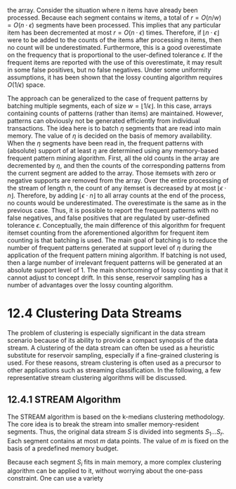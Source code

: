 
the array. Consider the situation where n items have already been processed. Because each
segment contains w items, a total of $r = O(n/w) = O(n \cdot \epsilon)$ segments have been processed.
This implies that any particular item has been decremented at most $r = O(n \cdot \epsilon)$ times.
Therefore, if $\lfloor n \cdot \epsilon \rfloor$ were to be added to the counts of the items after processing n items, then
no count will be underestimated. Furthermore, this is a good overestimate on the frequency
that is proportional to the user-defined tolerance $\epsilon$. If the frequent items are reported with
the use of this overestimate, it may result in some false positives, but no false negatives.
Under some uniformity assumptions, it has been shown that the lossy counting algorithm
requires $O(1/\epsilon)$ space.

The approach can be generalized to the case of frequent patterns by batching multiple
segments, each of size $w = \lfloor 1/\epsilon \rfloor$. In this case, arrays containing counts of patterns (rather
than items) are maintained. However, patterns can obviously not be generated efficiently
from individual transactions. The idea here is to batch $\eta$ segments that are read into main
memory. The value of $\eta$ is decided on the basis of memory availability. When the $\eta$ segments
have been read in, the frequent patterns with (absolute) support of at least $\eta$ are determined
using any memory-based frequent pattern mining algorithm. First, all the old counts in the
array are decremented by $\eta$, and then the counts of the corresponding patterns from the
current segment are added to the array. Those itemsets with zero or negative supports are
removed from the array. Over the entire processing of the stream of length n, the count of
any itemset is decreased by at most $\lfloor \epsilon \cdot n \rfloor$. Therefore, by adding $\lfloor \epsilon \cdot n \rfloor$ to all array counts
at the end of the process, no counts would be underestimated. The overestimate is the same
as in the previous case. Thus, it is possible to report the frequent patterns with no false
negatives, and false positives that are regulated by user-defined tolerance $\epsilon$. Conceptually,
the main difference of this algorithm for frequent itemset counting from the aforementioned
algorithm for frequent item counting is that batching is used. The main goal of batching
is to reduce the number of frequent patterns generated at support level of $\eta$ during the
application of the frequent pattern mining algorithm. If batching is not used, then a large
number of irrelevant frequent patterns will be generated at an absolute support level of 1.
The main shortcoming of lossy counting is that it cannot adjust to concept drift. In this
sense, reservoir sampling has a number of advantages over the lossy counting algorithm.

# 12.4 Clustering Data Streams

The problem of clustering is especially significant in the data stream scenario because of its
ability to provide a compact synopsis of the data stream. A clustering of the data stream
can often be used as a heuristic substitute for reservoir sampling, especially if a fine-grained
clustering is used. For these reasons, stream clustering is often used as a precursor to other
applications such as streaming classification. In the following, a few representative stream
clustering algorithms will be discussed.

## 12.4.1 STREAM Algorithm

The STREAM algorithm is based on the k-medians clustering methodology. The core idea is
to break the stream into smaller memory-resident segments. Thus, the original data stream
$S$ is divided into segments $S_1 \ldots S_r$. Each segment contains at most $m$ data points. The
value of $m$ is fixed on the basis of a predefined memory budget.

Because each segment $S_i$ fits in main memory, a more complex clustering algorithm can
be applied to it, without worrying about the one-pass constraint. One can use a variety
